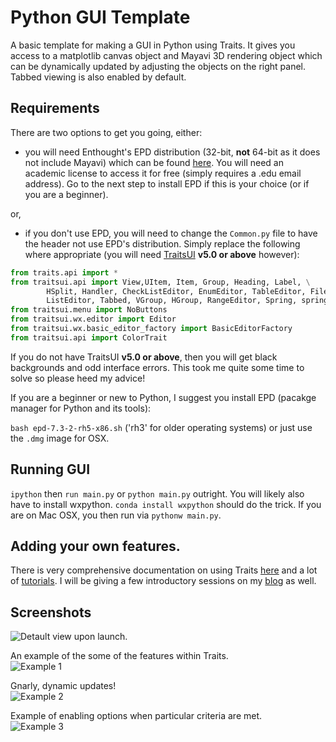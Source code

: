 Python GUI Template
=================

A basic template for making a GUI in Python using Traits. It gives you access to a matplotlib canvas object and Mayavi 3D rendering object which can be dynamically updated by adjusting the objects on the right panel. Tabbed viewing is also enabled by default.

## Requirements

There are two options to get you going, either:

* you will need Enthought's EPD distribution (32-bit, **not** 64-bit as it does not include Mayavi) which can be found [here](https://www.enthought.com/repo/epd/installers/). You will need an academic license to access it for free (simply requires a .edu email address). Go to the next step to install EPD if this is your choice (or if you are a beginner).

or,

* if you don't use EPD, you will need to change the `Common.py` file to have the header not use EPD's distribution. Simply replace the following where appropriate (you will need [TraitsUI](https://github.com/enthought/traitsui) **v5.0 or above** however):

```python
from traits.api import *
from traitsui.api import View,UItem, Item, Group, Heading, Label, \
        HSplit, Handler, CheckListEditor, EnumEditor, TableEditor, FileEditor, \
        ListEditor, Tabbed, VGroup, HGroup, RangeEditor, Spring, spring
from traitsui.menu import NoButtons
from traitsui.wx.editor import Editor
from traitsui.wx.basic_editor_factory import BasicEditorFactory
from traitsui.api import ColorTrait
```

If you do not have TraitsUI **v5.0 or above**, then you will get black backgrounds and odd interface errors. This took me quite some time to solve so please heed my advice!

If you are a beginner or new to Python, I suggest you install EPD (pacakge manager for Python and its tools):

`bash epd-7.3-2-rh5-x86.sh` ('rh3' for older operating systems) or just use the `.dmg` image for OSX.

## Running GUI

`ipython` then `run main.py` or `python main.py` outright. You will likely also have to install wxpython. `conda install wxpython` should do the trick. If you are on Mac OSX, you then run via `pythonw main.py`.

## Adding your own features.

There is very comprehensive documentation on using Traits [here](http://code.enthought.com/projects/traits/documentation.php) and a lot of [tutorials](http://docs.enthought.com/traitsui/tutorials/index.html). I will be giving a few introductory sessions on my [blog](http://www.brendangriffen.com) as well.

## Screenshots

![Detault view upon launch.](http://www.brendangriffen.com/assets/pythongui/PythonGUIEx7-1024x599.png)

An example of the some of the features within Traits.  
![Example 1](http://www.brendangriffen.com/assets/pythongui/PythonGUIEx4Zoom.png)

Gnarly, dynamic updates!  
![Example 2](http://www.brendangriffen.com/assets/pythongui/PythonGUIEx5.png)

Example of enabling options when particular criteria are met.  
![Example 3](http://www.brendangriffen.com/assets/pythongui/PythonGUIEx6.png)

